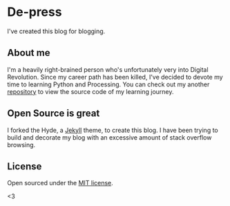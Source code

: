 # De-press

I've created this blog for blogging.

## About me

I'm a heavily right-brained person who's unfortunately very into Digital Revolution. Since my career path has been killed, I've decided to devote my time to learning Python and Processing. You can check out my another [repository](https://github.com/stayteef/learningpython) to view the source code of my learning journey. 

## Open Source is great

I forked the Hyde, a [Jekyll](http://jekyllrb.com) theme, to create this blog. I have been trying to build and decorate my blog with an excessive amount of stack overflow browsing. 

## License

Open sourced under the [MIT license](LICENSE.md).

<3
